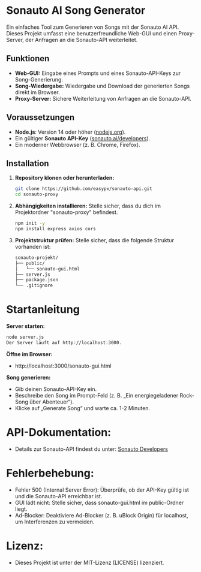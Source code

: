 # Sonauto AI Song Generator

Ein einfaches Tool zum Generieren von Songs mit der Sonauto AI API. Dieses Projekt umfasst eine benutzerfreundliche Web-GUI und einen Proxy-Server, der Anfragen an die Sonauto-API weiterleitet.

## Funktionen
- **Web-GUI:** Eingabe eines Prompts und eines Sonauto-API-Keys zur Song-Generierung.
- **Song-Wiedergabe:** Wiedergabe und Download der generierten Songs direkt im Browser.
- **Proxy-Server:** Sichere Weiterleitung von Anfragen an die Sonauto-API.

## Voraussetzungen
- **Node.js**: Version 14 oder höher ([nodejs.org](https://nodejs.org)).
- Ein gültiger **Sonauto API-Key** ([sonauto.ai/developers](https://sonauto.ai/developers)).
- Ein moderner Webbrowser (z. B. Chrome, Firefox).

## Installation

1. **Repository klonen oder herunterladen:**
   ```bash
   git clone https://github.com/easypx/sonauto-api.git
   cd sonauto-proxy
   ```
2. **Abhängigkeiten installieren:**
   Stelle sicher, dass du dich im Projektordner "sonauto-proxy" befindest.
   ```bash
   npm init -y
   npm install express axios cors
   ```
4. **Projektstruktur prüfen:**
   Stelle sicher, dass die folgende Struktur vorhanden ist:
   ```bash
   sonauto-projekt/
   ├── public/
   │   └── sonauto-gui.html
   ├── server.js
   ├── package.json
   └── .gitignore
   ```

# Startanleitung 
**Server starten:**
   ```bash
   node server.js
   Der Server läuft auf http://localhost:3000.
   ```

**Öffne im Browser:**
- http://localhost:3000/sonauto-gui.html

**Song generieren:**
- Gib deinen Sonauto-API-Key ein.
- Beschreibe den Song im Prompt-Feld (z. B. „Ein energiegeladener Rock-Song über Abenteuer“).
- Klicke auf „Generate Song“ und warte ca. 1-2 Minuten.

# API-Dokumentation:
- Details zur Sonauto-API findest du unter: [Sonauto Developers](https://sonauto.ai/developers)

# Fehlerbehebung:
- Fehler 500 (Internal Server Error): Überprüfe, ob der API-Key gültig ist und die Sonauto-API erreichbar ist.
- GUI lädt nicht: Stelle sicher, dass sonauto-gui.html im public-Ordner liegt.
- Ad-Blocker: Deaktiviere Ad-Blocker (z. B. uBlock Origin) für localhost, um Interferenzen zu vermeiden.

# Lizenz:
- Dieses Projekt ist unter der MIT-Lizenz (LICENSE) lizenziert.





